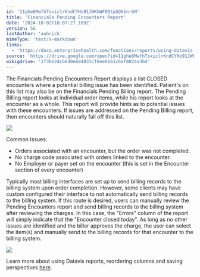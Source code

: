 ```yaml
---
id: '11ghe6MwfhTsxiclrKndCYHo91JWKbWF0QtpGQN1n-bM'
title: 'Financials Pending Encounters Report'
date: '2024-10-02T18:07:27.109Z'
version: 56
lastAuthor: 'auhrick'
mimeType: 'text/x-markdown'
links:
  - 'https://docs.enterprisehealth.com/functions/reports/using-datavis-grids-data-tools/'
source: 'https://drive.google.com/open?id=11ghe6MwfhTsxiclrKndCYHo91JWKbWF0QtpGQN1n-bM'
wikigdrive: '1f3be24cb6d0e684833cf8ee6161c6af8024a3bd'
---
```

The Financials Pending Encounters Report displays a list CLOSED encounters where a potential billing issue has been identified. Patient's on this list may also be on the Financials Pending Billing report. The Pending Billing report looks at individual order items, while his report looks at the encounter as a whole. This report will provide hints as to potential issues with these encounters.  If issues are addressed on the Pending Billing report, then encounters should naturally fall off this list.

![](../financials-pending-encounters-report.assets/f6f844e989336d60ab53099f5ceb7b5a.png)

Common Issues:

* Orders associated with an encounter, but the order was not completed.
* No charge code associated with orders linked to the encounter.
* No Employer or payer set on the encounter (this is set in the Encounter section of every encounter)

Typically most billing interfaces are set up to send billing records to the billing system upon order completion. However, some clients may have custom configured their interface to not automatically send billing records to the billing system. If this route is desired, users can manually review the Pending Encounters report and send billing records to the billing system after reviewing the charges. In this case, the "Errors" column of the report will simply indicate that the "Encounter closed today". As long as no other issues are identified and the biller approves the charge, the user can select the item(s) and manually send to the billing records for that encounter to the billing system.

![](../financials-pending-encounters-report.assets/e6a56e8646b2e6207ba3e2c4bef3fcbc.png)

Learn more about using Datavis reports, reordering columns and saving perspectives [here](https://docs.enterprisehealth.com/functions/reports/using-datavis-grids-data-tools/).
